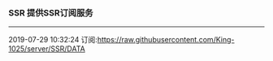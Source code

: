 ### SSR 提供SSR订阅服务
---
2019-07-29 10:32:24 订阅:https://raw.githubusercontent.com/King-1025/server/SSR/DATA
